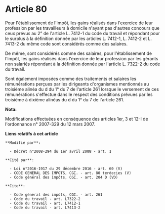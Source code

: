 # Article 80

Pour l'établissement de l'impôt, les gains réalisés dans l'exercice de leur profession par les travailleurs à domicile
n'ayant pas d'autres concours que ceux prévus au 2° de l'article L. 7412-1 du code du travail et répondant pour le surplus à
la définition donnée par les articles L. 7412-1, L. 7412-2 et L. 7413-2 du même code sont considérés comme des salaires. 

De même, sont considérés comme des salaires, pour l'établissement de l'impôt, les gains réalisés dans l'exercice de leur
profession par les gérants non salariés répondant à la définition donnée par l'article L. 7322-2 du code du travail. 

Sont également imposées comme des traitements et salaires les rémunérations perçues par les dirigeants d'organismes
mentionnés au troisième alinéa du d du 1° du 7 de l'article 261 lorsque le versement de ces rémunérations s'effectue dans le
respect des conditions prévues par les troisième à dixième alinéas du d du 1° du 7 de l'article 261.

**Nota:**

Modifications effectuées en conséquence des articles 1er, 3 et 12-I de l'ordonnance n° 2007-329 du 12 mars 2007.

**Liens relatifs à cet article**

	**Modifié par**:

	  - Décret n°2008-294 du 1er avril 2008 - art. 1

	**Cité par**:

	  - Loi n°2016-1917 du 29 décembre 2016 - art. 60 (V)
	  - CODE GENERAL DES IMPOTS, CGI. - art. 80 terdecies (V)
	  - Code général des impôts, CGI. - art. 204 D (VD)

	**Cite**:

	  - Code général des impôts, CGI. - art. 261
	  - Code du travail - art. L7322-2
	  - Code du travail - art. L7412-1
	  - Code du travail - art. L7413-2
